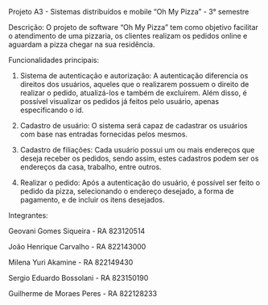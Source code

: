 Projeto A3 - Sistemas distribuídos e mobile “Oh My Pizza” - 3° semestre

Descrição: O projeto de software “Oh My Pizza” tem como objetivo facilitar o atendimento de uma pizzaria, os clientes realizam os pedidos online e aguardam a pizza chegar na sua residência.

Funcionalidades principais:

1. Sistema de autenticação e autorização: A autenticação diferencia os direitos dos usuários, aqueles que o realizarem possuem o direito de realizar o pedido, atualizá-los e também de excluírem. Além disso, é possível visualizar os pedidos já feitos pelo usuário, apenas especificando o id.

2. Cadastro de usuário: O sistema será capaz de cadastrar os usuários com base nas entradas fornecidas pelos mesmos.

3. Cadastro de filiações: Cada usuário possui um ou mais endereços que deseja receber os pedidos, sendo assim, estes cadastros podem ser os endereços da casa, trabalho, entre outros.

4. Realizar o pedido: Após a autenticação do usuário, é possível ser feito o pedido da pizza, selecionando o endereço desejado, a forma de pagamento, e de incluir os itens desejados.

Integrantes: 


Geovani Gomes Siqueira - RA 823120514 


João Henrique Carvalho - RA 822143000 


Milena Yuri Akamine - RA 822149430 


Sergio Eduardo Bossolani - RA 823150190 


Guilherme de Moraes Peres - RA 822128233

